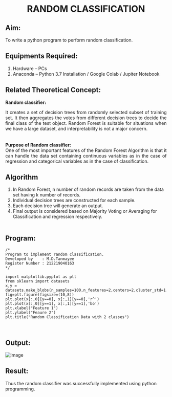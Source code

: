 # <p align = "center" >RANDOM CLASSIFICATION</p>
## Aim:
To write a python program to perform random classification.


## Equipments Required:
1. Hardware – PCs
2. Anaconda – Python 3.7 Installation / Google Colab / Jupiter Notebook


## Related Theoretical Concept:
<b>Random classifier:</b><br>
<div align = "justify">It creates a set of decision trees from randomly selected subset of training set. It then aggregates the votes from different decision trees to decide the final class of the test object. Random Forest is suitable for situations when we have a large dataset, and interpretability is not a major concern.</div><br><br> 
<b>Purpose of Random classifier:</b><br>
<div align = "justify">One of the most important features of the Random Forest Algorithm is that it can handle the data set containing continuous variables as in the case of regression and categorical variables as in the case of classification.</div>


## Algorithm
1. In Random Forest, n number of random records are taken from the data set having k number of records.<br>
2. Individual decision trees are constructed for each sample.<br>
3. Each decision tree will generate an output.<br>
4. Final output is considered based on Majority Voting or Averaging for Classification and regression respectively.<br><br>


## Program:
```
/*
Program to implement random classification.
Developed by    : M.D.Tanmayee
Register Number : 212219040163
*/

import matplotlib.pyplot as plt
from sklearn import datasets
x,y = datasets.make_blobs(n_samples=100,n_features=2,centers=2,cluster_std=1.05,random_state=2)
fig=plt.figure(figsize=(10,8))
plt.plot(x[:,0][y==0], x[:,1][y==0],'r^')
plt.plot(x[:,0][y==1], x[:,1][y==1],'bo')
plt.xlabel("Feature 1")
plt.ylabel("Feaure 2")
plt.title("Random Classification Data with 2 classes")
```
<br>


## Output:

![image](https://user-images.githubusercontent.com/89249977/169957610-57282d21-80b1-4380-a68c-37c14aad8d6e.png)


## Result:
Thus the random classifier was successfully implemented using python programming.
